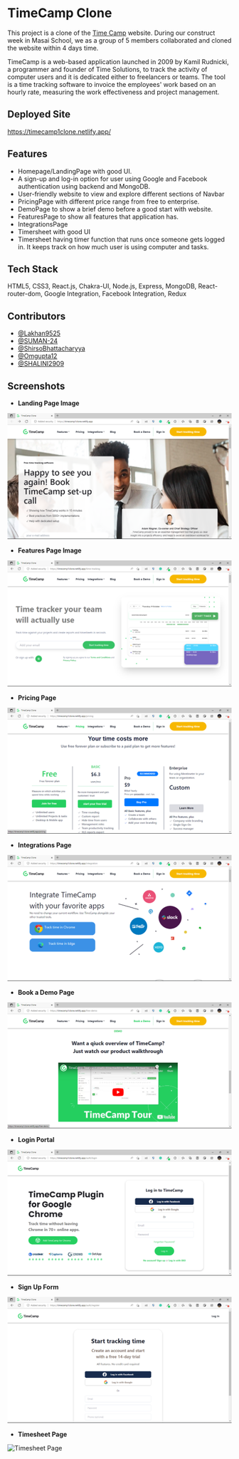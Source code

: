 # TimeCamp Clone

This project is a clone of the [Time Camp](https://www.timecamp.com/) website. During our construct week in Masai School, we as a group of 5 members collaborated and cloned the website within 4 days time.

TimeCamp is a web-based application launched in 2009 by Kamil Rudnicki, a programmer and founder of Time Solutions, to track the activity of computer users and it is dedicated either to freelancers or teams. The tool is a time tracking software to invoice the employees' work based on an hourly rate, measuring the work effectiveness and project management.

## Deployed Site

https://timecamp1clone.netlify.app/

## Features

- Homepage/LandingPage with good UI.
- A sign-up and log-in option for user using Google and Facebook authentication using backend and MongoDB.
- User-friendly website to view and explore different sections of Navbar
- PricingPage with different price range from free to enterprise.
- DemoPage to show a brief demo before a good start with website.
- FeaturesPage to show all features that application has.
- IntegrationsPage
- Timersheet with good UI
- Timersheet having timer function that runs once someone gets logged in. It keeps track on how much user is using computer and tasks.

## Tech Stack

HTML5, CSS3, React.js, Chakra-UI, Node.js, Express, MongoDB, React-router-dom, Google Integration, Facebook Integration, Redux

## Contributors

- [@Lakhan9525](https://github.com/Lakhan9525)
- [@SUMAN-24](https://github.com/SUMAN-24)
- [@ShirsoBhattacharyya](https://github.com/ShirsoBhattacharyya)
- [@Omgupta12](https://github.com/Omgupta12)
- [@SHALINI2909](https://github.com/SHALINI2909)

## Screenshots

- **Landing Page Image**

![Landing Page ](https://github.com/Lakhan9525/daily-purpose-3625/blob/main/Website%20Sneak%20Peeks/Landing%20Page.png?raw=true)

- **Features Page Image**

![Features](https://github.com/Lakhan9525/daily-purpose-3625/blob/main/Website%20Sneak%20Peeks/Features%20Page.png?raw=true)

- **Pricing Page**

![Pricing Page](https://github.com/Lakhan9525/daily-purpose-3625/blob/main/Website%20Sneak%20Peeks/Pricing%20page.png?raw=true)

- **Integrations Page**

![Integrations Page](https://github.com/Lakhan9525/daily-purpose-3625/blob/main/Website%20Sneak%20Peeks/Integrations%20page.png?raw=true)

- **Book a Demo Page**

![Book a Demo Page](https://github.com/Lakhan9525/daily-purpose-3625/blob/main/Website%20Sneak%20Peeks/BookaDemo%20page.png?raw=true)

- **Login Portal**

![Login Portal](https://github.com/Lakhan9525/daily-purpose-3625/blob/main/Website%20Sneak%20Peeks/Login%20Portal.png?raw=true)

- **Sign Up Form**

![Sign up form](https://github.com/Lakhan9525/daily-purpose-3625/blob/main/Website%20Sneak%20Peeks/Sign%20Up%20Form.png?raw=true)

- **Timesheet Page**

![Timesheet Page](https://github.com/Lakhan9525/daily-purpose-3625/blob/main/Website%20Sneak%20Peeks/Bike%20Featues.png?raw=true)
